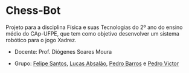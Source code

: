 # Chess-Bot

Projeto para a disciplina Física e suas Tecnologias do 2º ano do ensino médio do CAp-UFPE, que tem como objetivo desenvolver um sistema robótico para o jogo Xadrez.

- Docente: Prof. Diógenes Soares Moura

- Grupo: [Felipe Santos](https://github.com/SageScroll18144), [Lucas Absalão](https://github.com/LightAsh04), [Pedro Barros](https://github.com/lightTuring) e [Pedro Victor](https://github.com/defBig)